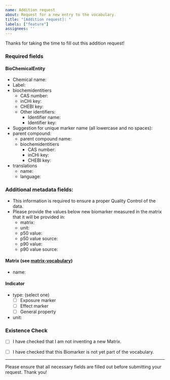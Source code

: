 ```yaml
---
name: Addition request
about: Request for a new entry to the vocabulary.
title: "[Addition request]: "
labels: ["feature"]
assignees: ''
---
```


Thanks for taking the time to fill out this addition request!

### Required fields

#### BioChemicalEntity
- Chemical name: 
- Label:
- biochemidentitiers
    - CAS number:
    - inCHi key:
    - CHEBI key:
    - Other identifiers:
        - Identifier name:
        - Identifier key:
- Suggestion for unique marker name (all lowercase and no spaces):
- parent compound:
    - parent compound name:
    - biochemidentitiers
        - CAS number:
        - inCHi key:
        - CHEBI key:
- translations
    - name:
    - language:

### Additional metadata fields:
- This information is required to ensure a proper Quality Control of the data. 
- Please provide the values below new biomarker measured in the matrix that it will be provided in:
    - matrix:
    - unit:
    - p50 value:
    - p50 value source:
    - p90 value:
    - p90 value source:


#### Matrix (see [matrix-vocabulary](https://github.com/eu-parc/matrix-vocabulary))
- name:

#### Indicator
- type: (select one)
    - [ ] Exposure marker
    - [ ] Effect marker
    - [ ] General property
- unit:

### Existence Check
- [ ] I have checked that I am not inventing a new Matrix.
- [ ] I have checked that this Biomarker is not yet part of the vocabulary.


---

Please ensure that all necessary fields are filled out before submitting your request. Thank you!